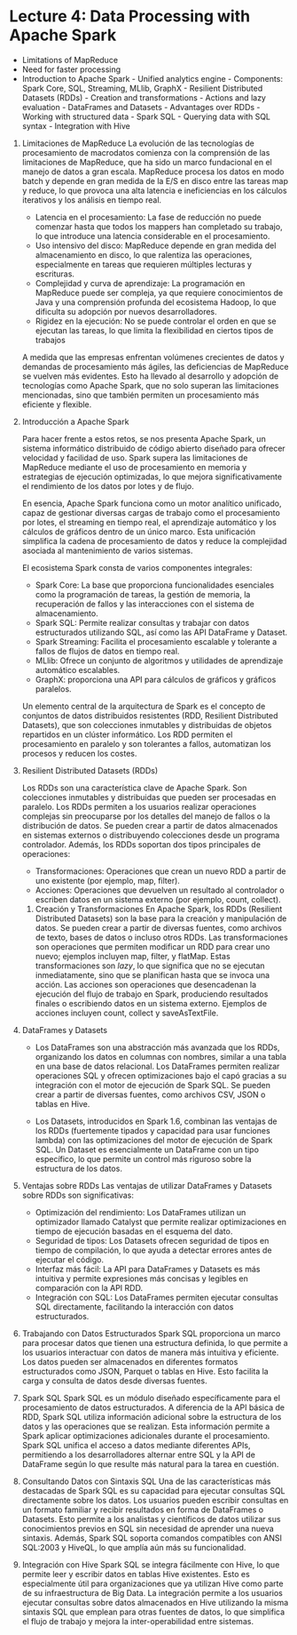 # Lecture 4: Data Processing with Apache Spark

- Limitations of MapReduce
- Need for faster processing
- Introduction to Apache Spark
      - Unified analytics engine
      - Components: Spark Core, SQL, Streaming, MLlib, GraphX
      - Resilient Distributed Datasets (RDDs)
      - Creation and transformations
      - Actions and lazy evaluation
      - DataFrames and Datasets
      - Advantages over RDDs
      - Working with structured data
      - Spark SQL
      - Querying data with SQL syntax
      - Integration with Hive

1. Limitaciones de MapReduce
   La evolución de las tecnologías de procesamiento de macrodatos comienza con la comprensión de las limitaciones de MapReduce, que ha sido un marco fundacional en el manejo de datos a gran escala. MapReduce procesa los datos en modo batch y depende en gran medida de la E/S en disco entre las tareas map y reduce, lo que provoca una alta latencia e ineficiencias en los cálculos iterativos y los análisis en tiempo real.

   - Latencia en el procesamiento: La fase de reducción no puede comenzar hasta que todos los mappers han completado su trabajo, lo que introduce una latencia considerable en el procesamiento.
   - Uso intensivo del disco: MapReduce depende en gran medida del almacenamiento en disco, lo que ralentiza las operaciones, especialmente en tareas que requieren múltiples lecturas y escrituras.
   - Complejidad y curva de aprendizaje: La programación en MapReduce puede ser compleja, ya que requiere conocimientos de Java y una comprensión profunda del ecosistema Hadoop, lo que dificulta su adopción por nuevos desarrolladores.
   - Rigidez en la ejecución: No se puede controlar el orden en que se ejecutan las tareas, lo que limita la flexibilidad en ciertos tipos de trabajos

    A medida que las empresas enfrentan volúmenes crecientes de datos y demandas de procesamiento más ágiles, las deficiencias de MapReduce se vuelven más evidentes. Esto ha llevado al desarrollo y adopción de tecnologías como Apache Spark, que no solo superan las limitaciones mencionadas, sino que también permiten un procesamiento más eficiente y flexible.

2. Introducción a Apache Spark

    Para hacer frente a estos retos, se nos presenta Apache Spark, un sistema informático distribuido de código abierto diseñado para ofrecer velocidad y facilidad de uso. Spark supera las limitaciones de MapReduce mediante el uso de procesamiento en memoria y estrategias de ejecución optimizadas, lo que mejora significativamente el rendimiento de los datos por lotes y de flujo.

    En esencia, Apache Spark funciona como un motor analítico unificado, capaz de gestionar diversas cargas de trabajo como el procesamiento por lotes, el streaming en tiempo real, el aprendizaje automático y los cálculos de gráficos dentro de un único marco. Esta unificación simplifica la cadena de procesamiento de datos y reduce la complejidad asociada al mantenimiento de varios sistemas.

    El ecosistema Spark consta de varios componentes integrales:

    - Spark Core: La base que proporciona funcionalidades esenciales como la programación de tareas, la gestión de memoria, la recuperación de fallos y las interacciones con el sistema de almacenamiento.
    - Spark SQL: Permite realizar consultas y trabajar con datos estructurados utilizando SQL, así como las API DataFrame y Dataset.
    - Spark Streaming: Facilita el procesamiento escalable y tolerante a fallos de flujos de datos en tiempo real.
    - MLlib: Ofrece un conjunto de algoritmos y utilidades de aprendizaje automático escalables.
    - GraphX: proporciona una API para cálculos de gráficos y gráficos paralelos.

    Un elemento central de la arquitectura de Spark es el concepto de conjuntos de datos distribuidos resistentes (RDD, Resilient Distributed Datasets), que son colecciones inmutables y distribuidas de objetos repartidos en un clúster informático. Los RDD permiten el procesamiento en paralelo y son tolerantes a fallos, automatizan los procesos y reducen los costes.

3. Resilient Distributed Datasets (RDDs)

    Los RDDs son una característica clave de Apache Spark. Son colecciones inmutables y distribuidas que pueden ser procesadas en paralelo. Los RDDs permiten a los usuarios realizar operaciones complejas sin preocuparse por los detalles del manejo de fallos o la distribución de datos. Se pueden crear a partir de datos almacenados en sistemas externos o distribuyendo colecciones desde un programa controlador. Además, los RDDs soportan dos tipos principales de operaciones:

    - Transformaciones: Operaciones que crean un nuevo RDD a partir de uno existente (por ejemplo, map, filter).
    - Acciones: Operaciones que devuelven un resultado al controlador o escriben datos en un sistema externo (por ejemplo, count, collect).

    1. Creación y Transformaciones
        En Apache Spark, los RDDs (Resilient Distributed Datasets) son la base para la creación y manipulación de datos. Se pueden crear a partir de diversas fuentes, como archivos de texto, bases de datos o incluso otros RDDs.
        Las transformaciones son operaciones que permiten modificar un RDD para crear uno nuevo; ejemplos incluyen map, filter, y flatMap. Estas transformaciones son *lazy*, lo que significa que no se ejecutan inmediatamente, sino que se planifican hasta que se invoca una acción.
        Las acciones son operaciones que desencadenan la ejecución del flujo de trabajo en Spark, produciendo resultados finales o escribiendo datos en un sistema externo. Ejemplos de acciones incluyen count, collect y saveAsTextFile.

4. DataFrames y Datasets
    - Los DataFrames son una abstracción más avanzada que los RDDs, organizando los datos en columnas con nombres, similar a una tabla en una base de datos relacional. Los DataFrames permiten realizar operaciones SQL y ofrecen optimizaciones bajo el capó gracias a su integración con el motor de ejecución de Spark SQL. Se pueden crear a partir de diversas fuentes, como archivos CSV, JSON o tablas en Hive.

    - Los Datasets, introducidos en Spark 1.6, combinan las ventajas de los RDDs (fuertemente tipados y capacidad para usar funciones lambda) con las optimizaciones del motor de ejecución de Spark SQL. Un Dataset es esencialmente un DataFrame con un tipo específico, lo que permite un control más riguroso sobre la estructura de los datos.

5. Ventajas sobre RDDs
    Las ventajas de utilizar DataFrames y Datasets sobre RDDs son significativas:

    - Optimización del rendimiento: Los DataFrames utilizan un optimizador llamado Catalyst que permite realizar optimizaciones en tiempo de ejecución basadas en el esquema del dato.
    - Seguridad de tipos: Los Datasets ofrecen seguridad de tipos en tiempo de compilación, lo que ayuda a detectar errores antes de ejecutar el código.
    - Interfaz más fácil: La API para DataFrames y Datasets es más intuitiva y permite expresiones más concisas y legibles en comparación con la API RDD.
    - Integración con SQL: Los DataFrames permiten ejecutar consultas SQL directamente, facilitando la interacción con datos estructurados.

6. Trabajando con Datos Estructurados
    Spark SQL proporciona un marco para procesar datos que tienen una estructura definida, lo que permite a los usuarios interactuar con datos de manera más intuitiva y eficiente. Los datos pueden ser almacenados en diferentes formatos estructurados como JSON, Parquet o tablas en Hive. Esto facilita la carga y consulta de datos desde diversas fuentes.

7. Spark SQL
    Spark SQL es un módulo diseñado específicamente para el procesamiento de datos estructurados. A diferencia de la API básica de RDD, Spark SQL utiliza información adicional sobre la estructura de los datos y las operaciones que se realizan. Esta información permite a Spark aplicar optimizaciones adicionales durante el procesamiento. Spark SQL unifica el acceso a datos mediante diferentes APIs, permitiendo a los desarrolladores alternar entre SQL y la API de DataFrame según lo que resulte más natural para la tarea en cuestión.

8. Consultando Datos con Sintaxis SQL
    Una de las características más destacadas de Spark SQL es su capacidad para ejecutar consultas SQL directamente sobre los datos. Los usuarios pueden escribir consultas en un formato familiar y recibir resultados en forma de DataFrames o Datasets. Esto permite a los analistas y científicos de datos utilizar sus conocimientos previos en SQL sin necesidad de aprender una nueva sintaxis. Además, Spark SQL soporta comandos compatibles con ANSI SQL:2003 y HiveQL, lo que amplía aún más su funcionalidad.

9. Integración con Hive
Spark SQL se integra fácilmente con Hive, lo que permite leer y escribir datos en tablas Hive existentes. Esto es especialmente útil para organizaciones que ya utilizan Hive como parte de su infraestructura de Big Data. La integración permite a los usuarios ejecutar consultas sobre datos almacenados en Hive utilizando la misma sintaxis SQL que emplean para otras fuentes de datos, lo que simplifica el flujo de trabajo y mejora la inter-operabilidad entre sistemas.
